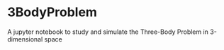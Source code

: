 # 3BodyProblem
A jupyter notebook to study and simulate the Three-Body Problem in 3-dimensional space
